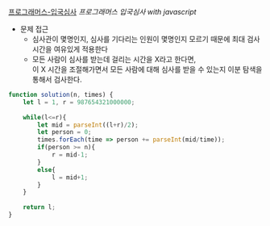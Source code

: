 [프로그래머스-입국심사](https://programmers.co.kr/learn/courses/30/lessons/43238?language=javascript)
*프로그래머스 입국심사 with javascript*

- 문제 접근
    - 심사관이 몇명인지, 심사를 기다리는 인원이 몇명인지 모르기 때문에 최대 검사시간을 여유있게 적용한다
    - 모든 사람이 심사를 받는데 걸리는 시간을 X라고 한다면,<br>
    이 X 시간을 조절해가면서 모든 사람에 대해 심사를 받을 수 있는지 이분 탐색을 통해서 검사한다.

```javascript
function solution(n, times) {
    let l = 1, r = 987654321000000;
    
    while(l<=r){
        let mid = parseInt((l+r)/2);
        let person = 0;
        times.forEach(time => person += parseInt(mid/time));
        if(person >= n){
            r = mid-1;
        }
        else{
            l = mid+1;
        }
    }
    
    return l;
}
```
